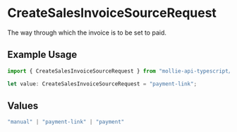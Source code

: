 # CreateSalesInvoiceSourceRequest

The way through which the invoice is to be set to paid.

## Example Usage

```typescript
import { CreateSalesInvoiceSourceRequest } from "mollie-api-typescript/models/operations";

let value: CreateSalesInvoiceSourceRequest = "payment-link";
```

## Values

```typescript
"manual" | "payment-link" | "payment"
```